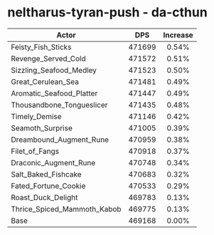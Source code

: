 # neltharus-tyran-push - da-cthun
| Actor | DPS | Increase |
|---|:---:|:---:|
|Feisty_Fish_Sticks|471699|0.54%|
|Revenge_Served_Cold|471572|0.51%|
|Sizzling_Seafood_Medley|471523|0.50%|
|Great_Cerulean_Sea|471481|0.49%|
|Aromatic_Seafood_Platter|471447|0.49%|
|Thousandbone_Tongueslicer|471435|0.48%|
|Timely_Demise|471146|0.42%|
|Seamoth_Surprise|471005|0.39%|
|Dreambound_Augment_Rune|470959|0.38%|
|Filet_of_Fangs|470918|0.37%|
|Draconic_Augment_Rune|470748|0.34%|
|Salt_Baked_Fishcake|470683|0.32%|
|Fated_Fortune_Cookie|470533|0.29%|
|Roast_Duck_Delight|469783|0.13%|
|Thrice_Spiced_Mammoth_Kabob|469775|0.13%|
|Base|469168|0.00%|
